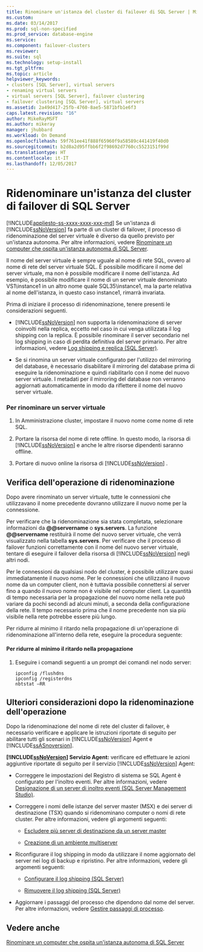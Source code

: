 ```yaml
---
title: Rinominare un'istanza del cluster di failover di SQL Server | Microsoft Docs
ms.custom: 
ms.date: 03/14/2017
ms.prod: sql-non-specified
ms.prod_service: database-engine
ms.service: 
ms.component: failover-clusters
ms.reviewer: 
ms.suite: sql
ms.technology: setup-install
ms.tgt_pltfrm: 
ms.topic: article
helpviewer_keywords:
- clusters [SQL Server], virtual servers
- renaming virtual servers
- virtual servers [SQL Server], failover clustering
- failover clustering [SQL Server], virtual servers
ms.assetid: 2a49d417-25fb-4760-8ae5-5871bfb1e6f3
caps.latest.revision: "16"
author: MikeRayMSFT
ms.author: mikeray
manager: jhubbard
ms.workload: On Demand
ms.openlocfilehash: 59f761ee41f888f65960f9a58589c441419f40d0
ms.sourcegitcommit: b2d8a2d95ffbb6f2f98692d7760cc5523151f99d
ms.translationtype: HT
ms.contentlocale: it-IT
ms.lasthandoff: 12/05/2017
---
```

# <a name="rename-a-sql-server-failover-cluster-instance"></a>Ridenominare un'istanza del cluster di failover di SQL Server
[!INCLUDE[appliesto-ss-xxxx-xxxx-xxx-md](../../../includes/appliesto-ss-xxxx-xxxx-xxx-md.md)] Se un'istanza di [!INCLUDE[ssNoVersion](../../../includes/ssnoversion-md.md)] fa parte di un cluster di failover, il processo di ridenominazione del server virtuale è diverso da quello previsto per un'istanza autonoma. Per altre informazioni, vedere [Rinominare un computer che ospita un'istanza autonoma di SQL Server](../../../database-engine/install-windows/rename-a-computer-that-hosts-a-stand-alone-instance-of-sql-server.md).  
  
 Il nome del server virtuale è sempre uguale al nome di rete SQL, ovvero al nome di rete del server virtuale SQL. È possibile modificare il nome del server virtuale, ma non è possibile modificare il nome dell'istanza. Ad esempio, è possibile modificare il nome di un server virtuale denominato VS1\instance1 in un altro nome quale SQL35\instance1, ma la parte relativa al nome dell'istanza, in questo caso instance1, rimarrà invariata.  
  
 Prima di iniziare il processo di ridenominazione, tenere presenti le considerazioni seguenti.  
  
-   [!INCLUDE[ssNoVersion](../../../includes/ssnoversion-md.md)] non supporta la ridenominazione di server coinvolti nella replica, eccetto nel caso in cui venga utilizzata il log shipping con la replica. È possibile rinominare il server secondario nel log shipping in caso di perdita definitiva del server primario. Per altre informazioni, vedere [Log shipping e replica &#40;SQL Server&#41;](../../../database-engine/log-shipping/log-shipping-and-replication-sql-server.md).  
  
-   Se si rinomina un server virtuale configurato per l'utilizzo del mirroring del database, è necessario disabilitare il mirroring del database prima di eseguire la ridenominazione e quindi riabilitarlo con il nome del nuovo server virtuale. I metadati per il mirroring del database non verranno aggiornati automaticamente in modo da riflettere il nome del nuovo server virtuale.  
  
### <a name="to-rename-a-virtual-server"></a>Per rinominare un server virtuale  
  
1.  In Amministrazione cluster, impostare il nuovo nome come nome di rete SQL.  
  
2.  Portare la risorsa del nome di rete offline. In questo modo, la risorsa di [!INCLUDE[ssNoVersion](../../../includes/ssnoversion-md.md)] e anche le altre risorse dipendenti saranno offline.  
  
3.  Portare di nuovo online la risorsa di [!INCLUDE[ssNoVersion](../../../includes/ssnoversion-md.md)] .  
  
## <a name="verify-the-renaming-operation"></a>Verifica dell'operazione di ridenominazione  
 Dopo avere rinominato un server virtuale, tutte le connessioni che utilizzavano il nome precedente dovranno utilizzare il nuovo nome per la connessione.  
  
 Per verificare che la ridenominazione sia stata completata, selezionare informazioni da **@@servername** o **sys.servers**. La funzione **@@servername** restituirà il nome del nuovo server virtuale, che verrà visualizzato nella tabella **sys.servers**. Per verificare che il processo di failover funzioni correttamente con il nome del nuovo server virtuale, tentare di eseguire il failover della risorsa di [!INCLUDE[ssNoVersion](../../../includes/ssnoversion-md.md)] negli altri nodi.  
  
 Per le connessioni da qualsiasi nodo del cluster, è possibile utilizzare quasi immediatamente il nuovo nome. Per le connessioni che utilizzano il nuovo nome da un computer client, non è tuttavia possibile connettersi al server fino a quando il nuovo nome non è visibile nel computer client. La quantità di tempo necessaria per la propagazione del nuovo nome nella rete può variare da pochi secondi ad alcuni minuti, a seconda della configurazione della rete. Il tempo necessario prima che il nome precedente non sia più visibile nella rete potrebbe essere più lungo.  
  
 Per ridurre al minimo il ritardo nella propagazione di un'operazione di ridenominazione all'interno della rete, eseguire la procedura seguente:  
  
#### <a name="to-minimize-network-propagation-delay"></a>Per ridurre al minimo il ritardo nella propagazione  
  
1.  Eseguire i comandi seguenti a un prompt dei comandi nel nodo server:  
  
    ```  
    ipconfig /flushdns  
    ipconfig /registerdns  
    nbtstat –RR  
    ```  
  
## <a name="additional-considerations-after-the-renaming-operation"></a>Ulteriori considerazioni dopo la ridenominazione dell'operazione  
 Dopo la ridenominazione del nome di rete del cluster di failover, è necessario verificare e applicare le istruzioni riportate di seguito per abilitare tutti gli scenari in [!INCLUDE[ssNoVersion](../../../includes/ssnoversion-md.md)] Agent e [!INCLUDE[ssASnoversion](../../../includes/ssasnoversion-md.md)].  
  
 **[!INCLUDE[ssNoVersion](../../../includes/ssnoversion-md.md)] Servizio Agent:** verificare ed effettuare le azioni aggiuntive riportate di seguito per il servizio [!INCLUDE[ssNoVersion](../../../includes/ssnoversion-md.md)] Agent:  
  
-   Correggere le impostazioni del Registro di sistema se SQL Agent è configurato per l'inoltro eventi. Per altre informazioni, vedere [Designazione di un server di inoltro eventi &#40;SQL Server Management Studio&#41;](http://msdn.microsoft.com/library/81dfcbe4-3000-4e77-99de-bf85fef63a12).  
  
-   Correggere i nomi delle istanze del server master (MSX) e dei server di destinazione (TSX) quando si ridenominano computer o nomi di rete cluster. Per altre informazioni, vedere gli argomenti seguenti:  
  
    -   [Escludere più server di destinazione da un server master](http://msdn.microsoft.com/library/61a3713b-403a-4806-bfc4-66db72ca1156)  
  
    -   [Creazione di un ambiente multiserver](http://msdn.microsoft.com/library/edc2b60d-15da-40a1-8ba3-f1d473366ee6)  
  
-   Riconfigurare il log shipping in modo da utilizzare il nome aggiornato del server nei log di backup e ripristino. Per altre informazioni, vedere gli argomenti seguenti:  
  
    -   [Configurare il log shipping &#40;SQL Server&#41;](../../../database-engine/log-shipping/configure-log-shipping-sql-server.md)  
  
    -   [Rimuovere il log shipping &#40;SQL Server&#41;](../../../database-engine/log-shipping/remove-log-shipping-sql-server.md)  
  
-   Aggiornare i passaggi del processo che dipendono dal nome del server. Per altre informazioni, vedere [Gestire passaggi di processo](http://msdn.microsoft.com/library/51352afc-a0a4-428b-8985-f9e58bb57c31).  
  
## <a name="see-also"></a>Vedere anche  
 [Rinominare un computer che ospita un'istanza autonoma di SQL Server](../../../database-engine/install-windows/rename-a-computer-that-hosts-a-stand-alone-instance-of-sql-server.md)  
  
  
